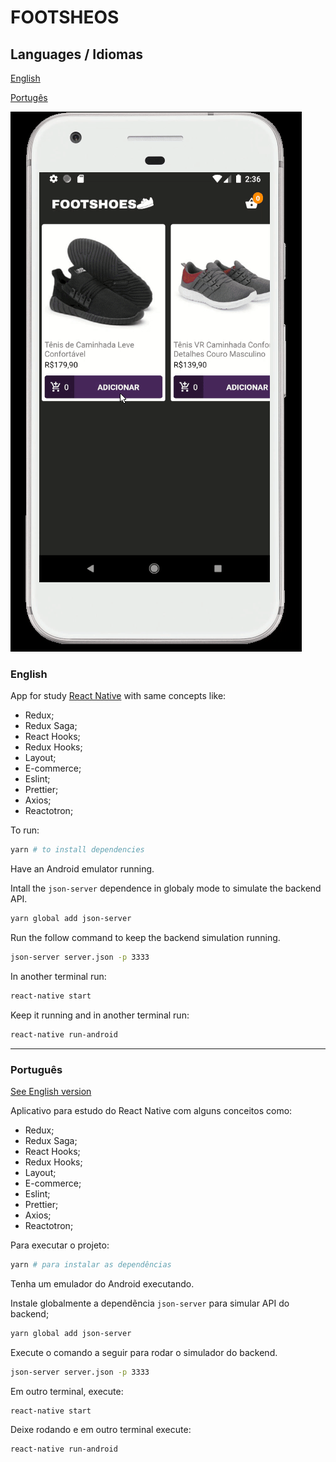 
# FOOTSHEOS

## Languages / Idiomas

[English](#English)

[Portugês](#Português)

![Readme Image](./readme-img.gif)


### English

App for study [React Native](https://facebook.github.io/react-native/) with same concepts like:

* Redux;
* Redux Saga;
* React Hooks;
* Redux Hooks;
* Layout;
* E-commerce;
* Eslint;
* Prettier;
* Axios;
* Reactotron;

To run:

```sh
yarn # to install dependencies
```

Have an Android emulator running.

Intall the `json-server` dependence in globaly mode to simulate the backend API.

```sh
yarn global add json-server
```

Run the follow command to keep the backend simulation running.

```sh
json-server server.json -p 3333
```

In another terminal run:

```sh
react-native start
```

Keep it running and in another terminal run:

```sh
react-native run-android
```

___

### Português
[See English version](#English)

Aplicativo para estudo do React Native com alguns conceitos como:

* Redux;
* Redux Saga;
* React Hooks;
* Redux Hooks;
* Layout;
* E-commerce;
* Eslint;
* Prettier;
* Axios;
* Reactotron;

Para executar o projeto:

```sh
yarn # para instalar as dependências
```

Tenha um emulador do Android executando.

Instale globalmente a dependẽncia `json-server` para simular API  do backend;

```sh
yarn global add json-server
```

Execute o comando a seguir para rodar o simulador do backend.

```sh
json-server server.json -p 3333
```

Em outro terminal, execute:

```sh
react-native start
```

Deixe rodando e em outro terminal execute:

```sh
react-native run-android
```
